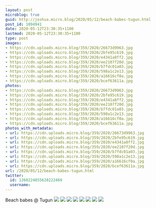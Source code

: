 ```yaml
---
layout: post
microblog: true
guid: http://joshua.micro.blog/2020/05/12/beach-babes-tugun.html
post_id: 1094941
date: 2020-05-12T23:30:35+1100
lastmod: 2020-05-12T23:30:35+1100
type: post
images:
- https://cdn.uploads.micro.blog/359/2020/26673d9963.jpg
- https://cdn.uploads.micro.blog/359/2020/2bfe95c619.jpg
- https://cdn.uploads.micro.blog/359/2020/e4341a8ff2.jpg
- https://cdn.uploads.micro.blog/359/2020/ee2107f20d.jpg
- https://cdn.uploads.micro.blog/359/2020/b7fdc01a03.jpg
- https://cdn.uploads.micro.blog/359/2020/598a1c2e13.jpg
- https://cdn.uploads.micro.blog/359/2020/a16616cf0a.jpg
- https://cdn.uploads.micro.blog/359/2020/bcef63611a.jpg
photos:
- https://cdn.uploads.micro.blog/359/2020/26673d9963.jpg
- https://cdn.uploads.micro.blog/359/2020/2bfe95c619.jpg
- https://cdn.uploads.micro.blog/359/2020/e4341a8ff2.jpg
- https://cdn.uploads.micro.blog/359/2020/ee2107f20d.jpg
- https://cdn.uploads.micro.blog/359/2020/b7fdc01a03.jpg
- https://cdn.uploads.micro.blog/359/2020/598a1c2e13.jpg
- https://cdn.uploads.micro.blog/359/2020/a16616cf0a.jpg
- https://cdn.uploads.micro.blog/359/2020/bcef63611a.jpg
photos_with_metadata:
- url: https://cdn.uploads.micro.blog/359/2020/26673d9963.jpg
- url: https://cdn.uploads.micro.blog/359/2020/2bfe95c619.jpg
- url: https://cdn.uploads.micro.blog/359/2020/e4341a8ff2.jpg
- url: https://cdn.uploads.micro.blog/359/2020/ee2107f20d.jpg
- url: https://cdn.uploads.micro.blog/359/2020/b7fdc01a03.jpg
- url: https://cdn.uploads.micro.blog/359/2020/598a1c2e13.jpg
- url: https://cdn.uploads.micro.blog/359/2020/a16616cf0a.jpg
- url: https://cdn.uploads.micro.blog/359/2020/bcef63611a.jpg
url: /2020/05/12/beach-babes-tugun.html
twitter:
  id: 1260224855628222469
  username: 
---
```

Beach babes @ Tugun
![](https://joshwithers.blog/uploads/2020/26673d9963.jpg)
![](https://joshwithers.blog/uploads/2020/2bfe95c619.jpg)
![](https://joshwithers.blog/uploads/2020/e4341a8ff2.jpg)
![](https://joshwithers.blog/uploads/2020/ee2107f20d.jpg)
![](https://joshwithers.blog/uploads/2020/b7fdc01a03.jpg)
![](https://joshwithers.blog/uploads/2020/598a1c2e13.jpg)
![](https://joshwithers.blog/uploads/2020/a16616cf0a.jpg)
![](https://joshwithers.blog/uploads/2020/bcef63611a.jpg)
